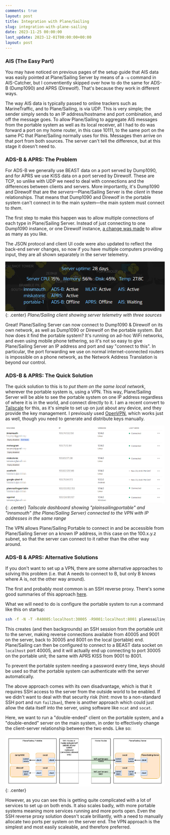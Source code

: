```yaml
---
comments: true
layout: post
title: Integration with Plane/Sailing
slug: integration-with-plane-sailing
date: 2023-11-25 00:00:00
last_update: 2023-12-01T00:00:00+00:00
layout: post
---
```


### AIS (The Easy Part)

You may have noticed on previous pages of the setup guide that AIS data was easily pointed at Plane/Sailing Server by means of a `-u` command in AIS-Catcher, but I conventiently skipped over how to do the same for ADS-B (Dump1090) and APRS (Direwolf). That's because they work in different ways.

The way AIS data is typically passed to online trackers such as MarineTraffic, and to Plane/Sailing, is via UDP. This is very simple; the sender simply sends to an IP address/hostname and port combination, and off the message goes. To allow Plane/Sailing to aggregate AIS messages from the portable system as well as its local receiver, all I had to do was forward a port on my home router, in this case 10111, to the same port on the same PC that Plane/Sailing normally uses for this. Messages then arrive on that port from both sources. The server can't tell the difference, but at this stage it doesn't need to.

### ADS-B & APRS: The Problem

For ADS-B we generally use BEAST data on a port served by Dump1090, and for APRS we use KISS data on a port served by Direwolf. These are TCP, so unlike with UDP we need to deal with connections and the differences between clients and servers. More importantly, it's Dump1090 and Direwolf that are the *servers*&mdash;Plane/Sailing Server is the *client* in these relationships. That means that Dump1090 and Direwolf in the portable system can't connect in to the main system&mdash;the main system must connect to *them*.

The first step to make this happen was to allow multiple connections of each type in Plane/Sailing Server. Instead of just connecting to one Dump1090 instance, or one Direwolf instance, [a change was made](https://github.com/ianrenton/planesailing-server/commit/4553e9d4b8611fe1d274cb566aa12618b63775f8) to allow as many as you like.

The JSON protocol and client UI code were also updated to reflect the back-end server changes, so now if you have multiple computers providing input, they are all shown separately in the server telemetry.

![Plane/Sailing client showing server telemetry with three sources](/img/projects/planesailing-portable/planesailingtelemetry.png){: .center}
*Plane/Sailing client showing server telemetry with three sources*

Great! Plane/Sailing Server can now connect to Dump1090 & Direwolf on its own network, as well as Dump1090 or Direwolf on the portable system. But how does it find the portable system? It's running on ad-hoc WiFi networks, and even using mobile phone tethering, so it's not so easy to give Plane/Sailing Server an IP address and port and say "connect to this". In particular, the port forwarding we use on normal internet-connected routers is impossible on a phone network, as the Network Address Translation is beyond our control.

### ADS-B & APRS: The Quick Solution

The quick solution to this is to *put them on the same local network*, wherever the portable system is, using a VPN. This way, Plane/Sailing Server will be able to see the portable system on one IP address regardless of where it is in the world, and connect directly to it. I am a recent convert to [Tailscale](https://tailscale.com) for this, as it's simple to set up on just about any device, and they provide the key management. I previously used [OpenVPN](https://openvpn.net/), which works just as well, though you need to generate and distribute keys manually.

![Tailscale dashboard showing several computers connected to a VPN with IP addresses shown](/img/projects/planesailing-portable/tailscale.png){: .center}
*Tailscale dashboard showing "plainsailingportable" and "innsmouth" (the Plane/Sailing Server) connected to the VPN with IP addresses in the same range*

The VPN allows Plane/Sailing Portable to connect in and be accessible from Plane/Sailing Server on a known IP address, in this case on the 100.x.y.z subnet, so that the server can connect to it rather than the other way around.

### ADS-B & APRS: Alternative Solutions

If you don't want to set up a VPN, there are some alternative approaches to solving this problem (i.e. that A needs to connect to B, but only B knows where A is, not the other way around).

The first and probably most common is an SSH reverse proxy. There's some good summaries of this approach [here](https://unix.stackexchange.com/questions/46235/how-does-reverse-ssh-tunneling-work).

What we will need to do is configure the portable system to run a command like this on startup:

```bash
ssh -f -N -T -R40005:localhost:30005 -R9001:localhost:8001 planesailingserver.ianrenton.com
```

This creates (and then backgrounds) an SSH session from the portable unit to the server, making reverse connections available from 40005 and 9001 on the server, back to 30005 and 8001 on the local (portable) end. Plane/Sailing can then be configured to connect to a BEAST data socket on `localhost` port 40005, and it will actually end up connecting to port 30005 on the portable unit; the same with APRS KISS from 9001 to 8001.

To prevent the portable system needing a password every time, keys should be used so that the portable system can authenticate with the server automatically.

The above approach comes with its own disadvantage, which is that it requires SSH access to the server from the outside world to be enabled. If we didn't want to deal with that security risk (hint: move to a non-standard SSH port and run `fail2ban`), there is another approach which could just allow the data itself into the server, using software like `ncat` and `socat`.

Here, we want to run a "double-ended" client on the portable system, and a "double-ended" server on the main system, in order to effectively change the client-server relationship between the two ends. Like so:

![Diagram of socat being used to bridge connections between dump1090 and direwolf on the portable system, and Plane/Sailing server](/img/projects/planesailing-portable/socat.png){: .center}

However, as you can see this is getting quite complicated with a lot of services to set up on both ends. It also scales badly, with more portable systems meaning more services running and more ports open. Even the SSH reverse proxy solution doesn't scale brilliantly, with a need to manually allocate two ports per system on the server end. The VPN approach is the simplest and most easily scaleable, and therefore preferred.
